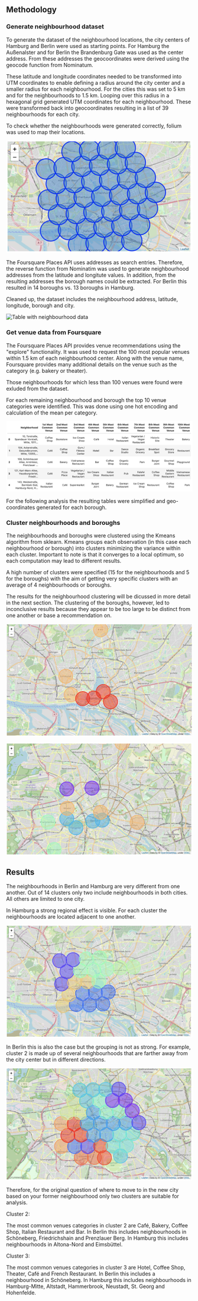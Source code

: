 ## Methodology

### Generate neighbourhood dataset

To generate the dataset of the neighbourhood locations, the city centers of Hamburg and Berlin were used as starting points. For Hamburg the Außenalster and for Berlin the Brandenburg Gate was used as the center address. From these addresses the geocoordinates were derived using the geocode function from Nominatum.

These latitude and longitude coordinates needed to be transformed into UTM coordinates to enable defining a radius around the city center and a smaller radius for each neighbourhood. For the cities this was set to 5 km and for the neighbourhoods to 1.5 km. Looping over this radius in a hexagonal grid generated UTM coordinates for each neighbourhood. These were transformed back into geocoordinates resulting in a list of 39 neighbourhoods for each city.

To check whether the neighbourhoods were generated correctly, folium was used to map their locations.

![Map of Hamburg neighbourhoods (unclustered)](https://github.com/anneadb/Coursera_Capstone/blob/master/Screenshots/map_hamburg_unclustered.png)

The Foursquare Places API uses addresses as search entries. Therefore, the reverse function from Nominatim was used to generate neighbourhood addresses from the latitude and longitute values. In addition, from the resulting addresses the borough names could be extracted. For Berlin this resulted in 14 boroughs vs. 13 boroughs in Hamburg. 

Cleaned up, the dataset includes the neighbourhood address, latitude, longitude, borough and city.

![Table with neighbourhood data](https://github.com/anneadb/Coursera_Capstone/blob/master/Screenshots/table_neighbourhoods.png)

### Get venue data from Foursquare

The Foursquare Places API provides venue recommendations using the "explore" functionality. It was used to request the 100 most popular venues within 1.5 km of each neighbourhood center. Along with the venue name, Foursquare provides many additional details on the venue such as the category (e.g. bakery or theater).

Those neighbourhoods for which less than 100 venues were found were exluded from the dataset.

For each remaining neighbourhood and borough the top 10 venue categories were identified. This was done using one hot encoding and calculation of the mean per category.

![Table with Top 10 venue categories](https://github.com/anneadb/Coursera_Capstone/blob/master/Screenshots/table_top10_categories.png)

For the following analysis the resulting tables were simplified and geo-coordinates generated for each borough.

### Cluster neighbourhoods and boroughs

The neighbourhoods and boroughs were clustered using the Kmeans algorithm from sklearn. Kmeans groups each observation (in this case each neighbourhood or borough) into clusters minimizing the variance within each cluster. Important to note is that it converges to a local optimum, so each computation may lead to different results.

A high number of clusters were specified (15 for the neighbourhoods and 5 for the boroughs) with the aim of getting very specific clusters with an average of 4 neighbourhoods or boroughs.

The results for the neighbourhood clustering will be dicussed in more detail in the next section. The clustering of the boroughs, however, led to inconclusive results because they appear to be too large to be distinct from one another or base a recommendation on.

![Map of Hamburg borough clusters](https://github.com/anneadb/Coursera_Capstone/blob/master/Screenshots/map_hamburg_clustered_b.png)

![Map of Berlin borough clusters](https://github.com/anneadb/Coursera_Capstone/blob/master/Screenshots/map_berlin_clustered_b.png)

## Results

The neighbourhoods in Berlin and Hamburg are very different from one another. Out of 14 clusters only two include neighbourhoods in both cities. All others are limited to one city.

In Hamburg a strong regional effect is visible. For each cluster the neighbourhoods are located adjacent to one another.

![Map of Hamburg neighbourhood clusters](https://github.com/anneadb/Coursera_Capstone/blob/master/Screenshots/map_hamburg_clustered_n.png)

In Berlin this is also the case but the grouping is not as strong. For example, cluster 2 is made up of several neighbourhoods that are farther away from the city center but in different directions.

![Map of Berlin neighbourhood clusters](https://github.com/anneadb/Coursera_Capstone/blob/master/Screenshots/map_berlin_clustered_n.png)

Therefore, for the original question of where to move to in the new city based on your former neighbourhood only two clusters are suitable for analysis.

Cluster 2:

The most common venues categories in cluster 2 are Café, Bakery, Coffee Shop, Italian Restaurant and Bar. In Berlin this includes neighbourhoods in Schöneberg, Friedrichshain and Prenzlauer Berg. In Hamburg this includes neighbourhoods in Altona-Nord and Eimsbüttel.

Cluster 3:

The most common venues categories in cluster 3 are Hotel, Coffee Shop, Theater, Café and French Restaurant. In Berlin this includes a neighbourhood in Schöneberg. In Hamburg this includes neighbourhoods in Hamburg-Mitte, Altstadt, Hammerbrook, Neustadt, St. Georg and Hohenfelde.

